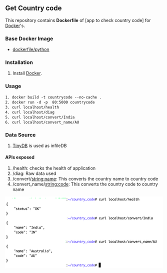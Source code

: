 ## Get Country code 

This repository contains **Dockerfile** of [app to check country code] for [Docker](https://www.docker.com/)'s.


### Base Docker Image

* [dockerfile/python](https://github.com/docker-library/python/blob/9ff5f04241c7bcb224303ff8cea9434e9976f8af/3.8/alpine3.12/Dockerfile)


### Installation

1. Install [Docker](https://www.docker.com/).

   


### Usage

    1. docker build -t countrycode --no-cache .
    2. docker run -d -p  80:5000 countrycode
    3. curl localhost/health
    4. curl localhost/diag
    5. curl localhost/convert/India
    6. curl localhost/convert_name/AU
    
    

### Data Source

   1. [TinyDB](https://tinydb.readthedocs.io/en/latest/) is used as infileDB


#### APIs exposed

   1. /health: checks the health of application
   2. /diag:  Raw data used
   3. /convert/<string:name>: This converts the country name to country code
   4. /convert_name/<string:code>: This converts the country code to country name






![Example](https://github.com/NehaKundra92/country_code/blob/master/curl.png?raw=true "Example")
